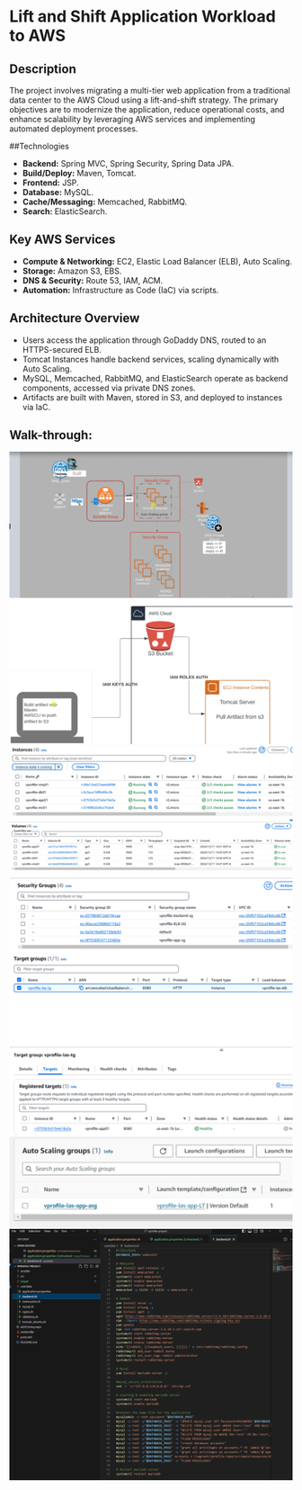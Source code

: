 # Lift and Shift Application Workload to AWS

## Description

The project involves migrating a multi-tier web application from a traditional data center to the AWS Cloud using a lift-and-shift strategy. The primary objectives are to modernize the application, reduce operational costs, and enhance scalability by leveraging AWS services and implementing automated deployment processes.

##Technologies

- **Backend:** Spring MVC, Spring Security, Spring Data JPA.
- **Build/Deploy:** Maven, Tomcat.
- **Frontend:** JSP.
- **Database:** MySQL.
- **Cache/Messaging:** Memcached, RabbitMQ.
- **Search:** ElasticSearch.

## Key AWS Services

- **Compute & Networking:** EC2, Elastic Load Balancer (ELB), Auto Scaling.
- **Storage:** Amazon S3, EBS.
- **DNS & Security:** Route 53, IAM, ACM.
- **Automation:** Infrastructure as Code (IaC) via scripts.

## Architecture Overview

- Users access the application through GoDaddy DNS, routed to an HTTPS-secured ELB.
- Tomcat Instances handle backend services, scaling dynamically with Auto Scaling.
- MySQL, Memcached, RabbitMQ, and ElasticSearch operate as backend components, accessed via private DNS zones.
- Artifacts are built with Maven, stored in S3, and deployed to instances via IaC.
  

## Walk-through:


 ![First try](https://github.com/Vlad774/Lift_and_Shift/blob/main/Diagramm.png) 
 ![First try](https://github.com/Vlad774/Lift_and_Shift/blob/main/artifact.png) 
 ![First try](https://github.com/Vlad774/Lift_and_Shift/blob/main/instances.png)
 ![First try](https://github.com/Vlad774/Lift_and_Shift/blob/main/volumes.png)
 ![First try](https://github.com/Vlad774/Lift_and_Shift/blob/main/security%20sgoup.png)
 ![First try](https://github.com/Vlad774/Lift_and_Shift/blob/main/target%20groups.png)
 ![First try](https://github.com/Vlad774/Lift_and_Shift/blob/main/autoscalling.png)
 ![First try](https://github.com/Vlad774/Lift_and_Shift/blob/main/backend.sh.png)
